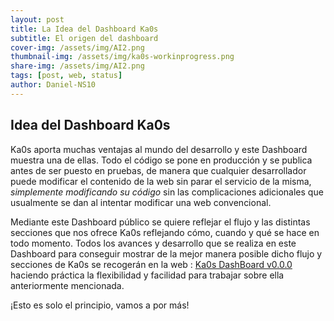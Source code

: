 ```yaml
---
layout: post
title: La Idea del Dashboard Ka0s
subtitle: El origen del dashboard
cover-img: /assets/img/AI2.png
thumbnail-img: /assets/img/ka0s-workinprogress.png
share-img: /assets/img/AI2.png
tags: [post, web, status]
author: Daniel-NS10
---
```

## Idea del Dashboard Ka0s

Ka0s aporta muchas ventajas al mundo del desarrollo y este Dashboard muestra una de ellas. Todo el código se pone en producción y se publica antes de ser puesto en pruebas,
de manera que cualquier desarrollador puede modificar el contenido de la web sin parar el servicio de la misma, *simplemente modificando su código*
sin las complicaciones adicionales que usualmente se dan al intentar modificar una web convencional.

Mediante este Dashboard público se quiere reflejar el flujo y las distintas secciones que nos ofrece Ka0s reflejando cómo, cuando y qué se hace en todo momento. 
Todos los avances y desarrollo que se realiza en este Dashboard para conseguir mostrar de la mejor manera posible dicho flujo y secciones de Ka0s se recogerán en la web : [Ka0s DashBoard v0.0.0](https://www.ka0s.io/dashboard/Index.html) haciendo práctica la flexibilidad y facilidad para trabajar sobre ella anteriormente mencionada.

¡Esto es solo el principio, vamos a por más!
